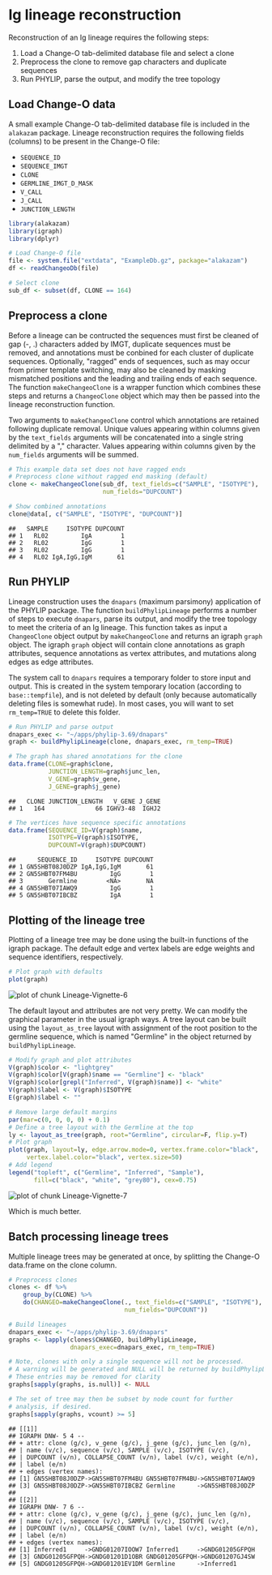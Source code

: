 Ig lineage reconstruction
====================


Reconstruction of an Ig lineage requires the following steps:

1. Load a Change-O tab-delimited database file and select a clone
2. Preprocess the clone to remove gap characters and duplicate sequences
3. Run PHYLIP, parse the output, and modify the tree topology

Load Change-O data
--------------------------------------------------------------------------------
A small example Change-O tab-delimited database file is included in the 
`alakazam` package. Lineage reconstruction requires the following fields 
(columns) to be present in the Change-O file: 

* `SEQUENCE_ID`
* `SEQUENCE_IMGT` 
* `CLONE`
* `GERMLINE_IMGT_D_MASK`
* `V_CALL`
* `J_CALL`
* `JUNCTION_LENGTH`


```r
library(alakazam)
library(igraph)
library(dplyr)

# Load Change-O file
file <- system.file("extdata", "ExampleDb.gz", package="alakazam")
df <- readChangeoDb(file)

# Select clone
sub_df <- subset(df, CLONE == 164)
```

Preprocess a clone
--------------------------------------------------------------------------------
Before a lineage can be contructed the sequences must first be cleaned of gap
(-, .) characters added by IMGT, duplicate sequences must be removed, and
annotations must be conbined for each cluster of duplicate sequences. 
Optionally, "ragged" ends of sequences, such as may occur from primer template
switching, may also be cleaned by masking mismatched positions and the leading
and trailing ends of each sequence. The function `makeChangeoClone` is a wrapper
function which combines these steps and returns a `ChangeoClone` object which
may then be passed into the lineage reconstruction function.

Two arguments to `makeChangeoClone` control which annotations are retained
following duplicate removal. Unique values appearing within columns given by the 
`text_fields` arguments will be concatenated into a single string delimited by a
"," character. Values appearing within columns given by the 
`num_fields` arguments will be summed.


```r
# This example data set does not have ragged ends
# Preprocess clone without ragged end masking (default)
clone <- makeChangeoClone(sub_df, text_fields=c("SAMPLE", "ISOTYPE"), 
                          num_fields="DUPCOUNT")

# Show combined annotations
clone@data[, c("SAMPLE", "ISOTYPE", "DUPCOUNT")]
```

```
##   SAMPLE     ISOTYPE DUPCOUNT
## 1   RL02         IgA        1
## 2   RL02         IgG        1
## 3   RL02         IgG        1
## 4   RL02 IgA,IgG,IgM       61
```

Run PHYLIP
--------------------------------------------------------------------------------
Lineage construction uses the `dnapars` (maximum parsimony) application of the
PHYLIP package. The function `buildPhylipLineage` performs a number of steps to
execute `dnapars`, parse its output, and modify the tree topology to meet the
criteria of an Ig lineage. This function takes as input a `ChangeoClone` object
output by `makeChangeoClone` and returns an igraph `graph` object. The igraph
`graph` object will contain clone annotations as graph attributes, sequence 
annotations as vertex attributes, and mutations along edges as edge attributes.

The system call to `dnapars` requires a temporary folder to store input and 
output. This is created in the system temporary location (according to 
`base::tempfile`), and is not deleted by default (only because automatically 
deleting files is somewhat rude).  In most cases, you will want to set 
`rm_temp=TRUE` to delete this folder.


```r
# Run PHYLIP and parse output
dnapars_exec <- "~/apps/phylip-3.69/dnapars"
graph <- buildPhylipLineage(clone, dnapars_exec, rm_temp=TRUE)
```




```r
# The graph has shared annotations for the clone
data.frame(CLONE=graph$clone,
           JUNCTION_LENGTH=graph$junc_len,
           V_GENE=graph$v_gene,
           J_GENE=graph$j_gene)
```

```
##   CLONE JUNCTION_LENGTH   V_GENE J_GENE
## 1   164              66 IGHV3-48  IGHJ2
```

```r
# The vertices have sequence specific annotations
data.frame(SEQUENCE_ID=V(graph)$name, 
           ISOTYPE=V(graph)$ISOTYPE,
           DUPCOUNT=V(graph)$DUPCOUNT)
```

```
##      SEQUENCE_ID     ISOTYPE DUPCOUNT
## 1 GN5SHBT08J0DZP IgA,IgG,IgM       61
## 2 GN5SHBT07FM4BU         IgG        1
## 3       Germline        <NA>       NA
## 4 GN5SHBT07IAWQ9         IgG        1
## 5 GN5SHBT07IBCBZ         IgA        1
```

Plotting of the lineage tree
--------------------------------------------------------------------------------
Plotting of a lineage tree may be done using the built-in functions of the 
igraph package. The default edge and vertex labels are edge weights and sequence 
identifiers, respectively. 


```r
# Plot graph with defaults
plot(graph)
```

![plot of chunk Lineage-Vignette-6](figure/Lineage-Vignette-6-1.png)

The default layout and attributes are not very pretty. We can modify the 
graphical parameter in the usual igraph ways. A tree layout can be built using 
the `layout_as_tree` layout with assignment of the root position to the 
germline sequence, which is named "Germline" in the object returned by 
`buildPhylipLineage`.


```r
# Modify graph and plot attributes
V(graph)$color <- "lightgrey"
V(graph)$color[V(graph)$name == "Germline"] <- "black"
V(graph)$color[grepl("Inferred", V(graph)$name)] <- "white"
V(graph)$label <- V(graph)$ISOTYPE
E(graph)$label <- ""

# Remove large default margins
par(mar=c(0, 0, 0, 0) + 0.1)
# Define a tree layout with the Germline at the top
ly <- layout_as_tree(graph, root="Germline", circular=F, flip.y=T)
# Plot graph
plot(graph, layout=ly, edge.arrow.mode=0, vertex.frame.color="black",
     vertex.label.color="black", vertex.size=50)
# Add legend
legend("topleft", c("Germline", "Inferred", "Sample"), 
       fill=c("black", "white", "grey80"), cex=0.75)
```

![plot of chunk Lineage-Vignette-7](figure/Lineage-Vignette-7-1.png)

Which is much better.

Batch processing lineage trees
--------------------------------------------------------------------------------
Multiple lineage trees may be generated at once, by splitting the Change-O 
data.frame on the clone column.


```r
# Preprocess clones
clones <- df %>%
    group_by(CLONE) %>%
    do(CHANGEO=makeChangeoClone(., text_fields=c("SAMPLE", "ISOTYPE"), 
                                num_fields="DUPCOUNT"))
```


```r
# Build lineages
dnapars_exec <- "~/apps/phylip-3.69/dnapars"
graphs <- lapply(clones$CHANGEO, buildPhylipLineage, 
                 dnapars_exec=dnapars_exec, rm_temp=TRUE)
```




```r
# Note, clones with only a single sequence will not be processed.
# A warning will be generated and NULL will be returned by buildPhylipLineage
# These entries may be removed for clarity
graphs[sapply(graphs, is.null)] <- NULL

# The set of tree may then be subset by node count for further 
# analysis, if desired.
graphs[sapply(graphs, vcount) >= 5]
```

```
## [[1]]
## IGRAPH DNW- 5 4 -- 
## + attr: clone (g/c), v_gene (g/c), j_gene (g/c), junc_len (g/n),
## | name (v/c), sequence (v/c), SAMPLE (v/c), ISOTYPE (v/c),
## | DUPCOUNT (v/n), COLLAPSE_COUNT (v/n), label (v/c), weight (e/n),
## | label (e/n)
## + edges (vertex names):
## [1] GN5SHBT08J0DZP->GN5SHBT07FM4BU GN5SHBT07FM4BU->GN5SHBT07IAWQ9
## [3] GN5SHBT08J0DZP->GN5SHBT07IBCBZ Germline      ->GN5SHBT08J0DZP
## 
## [[2]]
## IGRAPH DNW- 7 6 -- 
## + attr: clone (g/c), v_gene (g/c), j_gene (g/c), junc_len (g/n),
## | name (v/c), sequence (v/c), SAMPLE (v/c), ISOTYPE (v/c),
## | DUPCOUNT (v/n), COLLAPSE_COUNT (v/n), label (v/c), weight (e/n),
## | label (e/n)
## + edges (vertex names):
## [1] Inferred1     ->GNDG01207IOOW7 Inferred1     ->GNDG01205GFPQH
## [3] GNDG01205GFPQH->GNDG01201D1OBR GNDG01205GFPQH->GNDG01207GJ4SW
## [5] GNDG01205GFPQH->GNDG01201EV1DM Germline      ->Inferred1
```
